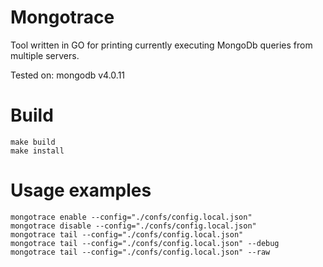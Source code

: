 # Mongotrace

Tool written in GO for printing currently executing MongoDb queries from multiple servers.

Tested on: mongodb v4.0.11

# Build

```shell
make build
make install
```

# Usage examples

```shell
mongotrace enable --config="./confs/config.local.json"
mongotrace disable --config="./confs/config.local.json"
mongotrace tail --config="./confs/config.local.json"
mongotrace tail --config="./confs/config.local.json" --debug
mongotrace tail --config="./confs/config.local.json" --raw
```

